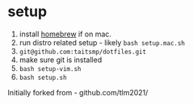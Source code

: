 setup
=====

1. install [homebrew](http://brew.sh/) if on mac. 
1. run distro related setup - likely `bash setup.mac.sh`
1. `git@github.com:taitsmp/dotfiles.git`
2. make sure git is installed
3. `bash setup-vim.sh`
4. `bash setup.sh`

Initially forked from - github.com/tlm2021/

